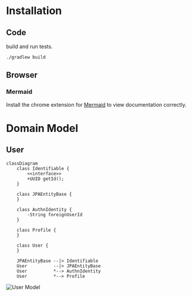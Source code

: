 # Installation
## Code

build and run tests.
```shell
./gradlew build
```
## Browser
### Mermaid

Install the chrome extension for
[Mermaid](https://chrome.google.com/webstore/detail/mermaid-diagrams/phfcghedmopjadpojhmmaffjmfiakfil)
to view documentation correctly.

# Domain Model
## User

```mermaid
classDiagram
    class Identifiable {
        <<interface>>
        +UUID getId();
    }

    class JPAEntityBase {
    }

    class AuthnIdentity {
        -String foreignUserId
    }

    class Profile {
    }

    class User {
    }

    JPAEntityBase --|> Identifiable
    User          --|> JPAEntityBase
    User          *--> AuthnIdentity
    User          *--> Profile
```

![User Model](https://yuml.me/xenoterracide/user-model.svg)
